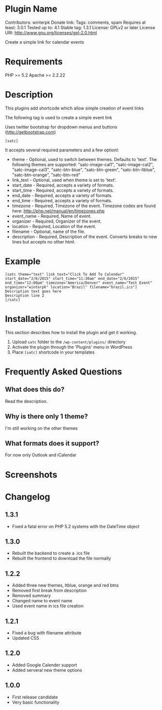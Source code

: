 # Plugin Name
Contributors: winterpk
Donate link:
Tags: comments, spam
Requires at least: 3.0.1
Tested up to: 4.1
Stable tag: 1.3.1
License: GPLv2 or later
License URI: http://www.gnu.org/licenses/gpl-2.0.html

Create a simple link for calendar events 

# Requirements
PHP >= 5.2
Apache >= 2.2.22

# Description 

This plugins add shortcode which allow simple creation of event links

The following tag is used to create a simple event link

Uses twitter bootstrap for dropdown menus and buttons (http://getbootstrap.com)

`[satc]`

It accepts several required parameters and a few optionl:

*	theme 				- Optional, used to switch between themes. Defaults to 'text'.  The following themes are supported: 
							"satc-image-cal1", "satc-image-cal2", "satc-image-cal3", "satc-btn-blue", "satc-btn-green", "satc-btn-ltblue", "satc-btn-orange", "satc-btn-red"
*	link_text 			- Optional, used when theme is set to 'text'.
*	start_date 			- Required, accepts a variety of formats.
*	start_time			- Required, accepts a variety of formats.
*	end_date			- Required, accepts a variety of formats.
*	end_time			- Required, accepts a variety of formats.
*	timezone			- Required, Timezone of the event. Timezone codes are found here: http://php.net/manual/en/timezones.php
*	event_name			- Required, Name of event.
*	organizer			- Required, Organizer of the event.
*	location			- Required, Location of the event.
*	filename			- Optional, name of the file.
*	description 		- Required, Description of the event. Converts breaks to new lines but accepts no other html.
 
# Example

	[satc theme="text" link_text="Click To Add To Calendar" start_date="2/6/2015" start_time="11:30am" end_date="2/6/2015" end_time="12:00pm" timezone="America/Denver" event_name="Test Event" organizer="winterpk" location="Brazil" filename="brazil.ics"]
	Description text goes here
	Description line 2
	[/satc]

# Installation

This section describes how to install the plugin and get it working.

1. Upload `satc` folder to the `/wp-content/plugins/` directory
2. Activate the plugin through the 'Plugins' menu in WordPress
2. Place `[satc]` shortcode in your templates

# Frequently Asked Questions 

## What does this do? 

Read the description.
 
## Why is there only 1 theme?

I'm still working on the other themes

## What formats does it support?

For now only Outlook and iCalendar

# Screenshots


# Changelog 

## 1.3.1
 
* Fixed a fatal error on PHP 5.2 systems with the DateTime object

## 1.3.0

* Rebuilt the backend to create a .ics file
* Rebuilt the frontend to download the file normally

## 1.2.2

* Added three new themes, ltblue, orange and red btns
* Removed first break from description
* Removed summary
* Changed name to event name
* Used event name in ics file creation

## 1.2.1

* Fixed a bug with filename attribute
* Updated CSS

## 1.2.0
* Added Google Calender support
* Added serveral new theme options

## 1.0.0
* First release candidate
* Very basic functionality
